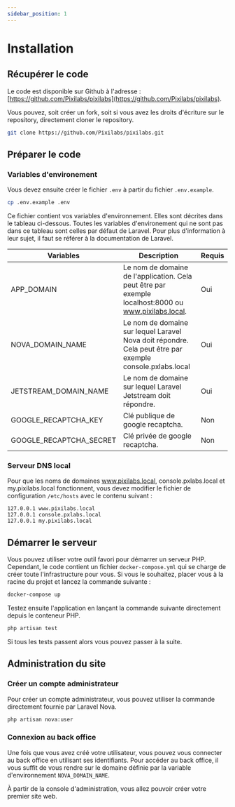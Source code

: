 ```yaml
---
sidebar_position: 1
---
```


# Installation

## Récupérer le code

Le code est disponible sur Github à l'adresse : [https://github.com/Pixilabs/pixilabs](https://github.com/Pixilabs/pixilabs).

Vous pouvez, soit créer un fork, soit si vous avez les droits d'écriture sur le repository, directement cloner le repository.

```bash
git clone https://github.com/Pixilabs/pixilabs.git
```

## Préparer le code

### Variables d'environement

Vous devez ensuite créer le fichier `.env` à partir du fichier `.env.example`.

```bash
cp .env.example .env
```

Ce fichier contient vos variables d'environnement. Elles sont décrites dans le tableau ci-dessous. Toutes les variables d'environement qui ne sont pas dans ce tableau sont celles par défaut de Laravel. Pour plus d'information à leur sujet, il faut se référer à la documentation de Laravel.

| Variables               | Description     | Requis     |
|-------------------------|-----------------|------------|
| APP_DOMAIN              | Le nom de domaine de l'application. Cela peut être par exemple localhost:8000 ou www.pixilabs.local.            | Oui        |
| NOVA_DOMAIN_NAME        | Le nom de domaine sur lequel Laravel Nova doit répondre. Cela peut être par exemple console.pxlabs.local        | Oui       |
| JETSTREAM_DOMAIN_NAME   | Le nom de domaine sur lequel Laravel Jetstream doit répondre. | Oui       |
| GOOGLE_RECAPTCHA_KEY    | Clé publique de google recaptcha. | Non       |
| GOOGLE_RECAPTCHA_SECRET | Clé privée de google recaptcha. | Non       |

### Serveur DNS local

Pour que les noms de domaines www.pixilabs.local, console.pxlabs.local et my.pixilabs.local fonctionnent, vous devez modifier le fichier de configuration `/etc/hosts` avec le contenu suivant :

```text title="/etc/hosts"
127.0.0.1 www.pixilabs.local
127.0.0.1 console.pxlabs.local
127.0.0.1 my.pixilabs.local
```

## Démarrer le serveur

Vous pouvez utiliser votre outil favori pour démarrer un serveur PHP. Cependant, le code contient un fichier `docker-compose.yml` qui se charge de créer toute l'infrastructure pour vous. Si vous le souhaitez, placer vous à la racine du projet et lancez la commande suivante :

```bash
docker-compose up
```

Testez ensuite l'application en lançant la commande suivante directement depuis le conteneur PHP.


```bash
php artisan test
```

Si tous les tests passent alors vous pouvez passer à la suite.

## Administration du site

### Créer un compte administrateur

Pour créer un compte administrateur, vous pouvez utiliser la commande directement fournie par Laravel Nova.

```bash
php artisan nova:user
```

### Connexion au back office

Une fois que vous avez créé votre utilisateur, vous pouvez vous connecter au back office en utilisant ses identifiants. Pour accéder au back office, il vous suffit de vous rendre sur le domaine définie par la variable d'environnement `NOVA_DOMAIN_NAME`.

À partir de la console d'administration, vous allez pouvoir créer votre premier site web.
